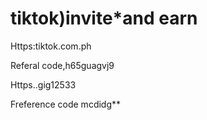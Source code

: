# tiktok)invite*and earn
Https:tiktok.com.ph

Referal code,h65guagvj9

Https..gig12533

Freference code mcdidg**

